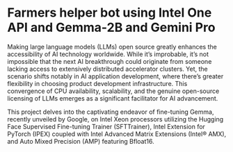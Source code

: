 # Farmers helper bot using Intel One API and Gemma-2B and Gemini Pro

Making large language models (LLMs) open source greatly enhances the accessibility of AI technology worldwide. While it’s improbable, it’s not impossible that the next AI breakthrough could originate from someone lacking access to extensively distributed accelerator clusters. Yet, the scenario shifts notably in AI application development, where there’s greater flexibility in choosing product development infrastructure. This convergence of CPU availability, scalability, and the genuine open-source licensing of LLMs emerges as a significant facilitator for AI advancement.

This project delves into the captivating endeavor of fine-tuning Gemma, recently unveiled by Google, on Intel Xeon processors utilizing the Hugging Face Supervised Fine-tuning Trainer (SFTTrainer), Intel Extension for PyTorch (IPEX) coupled with Intel Advanced Matrix Extensions (Intel® AMX), and Auto Mixed Precision (AMP) featuring Bfloat16.
